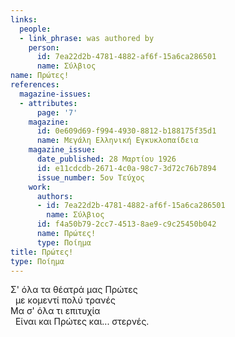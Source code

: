```yaml
---
links:
  people:
  - link_phrase: was authored by
    person:
      id: 7ea22d2b-4781-4882-af6f-15a6ca286501
      name: Σύλβιος
name: Πρώτες!
references:
  magazine-issues:
  - attributes:
      page: '7'
    magazine:
      id: 0e609d69-f994-4930-8812-b188175f35d1
      name: Μεγάλη Ελληνική Εγκυκλοπαίδεια
    magazine_issue:
      date_published: 28 Μαρτίου 1926
      id: e11cdcdb-2671-4c0a-98c7-3d72c76b7894
      issue_number: 5ον Τεύχος
    work:
      authors:
      - id: 7ea22d2b-4781-4882-af6f-15a6ca286501
        name: Σύλβιος
      id: f4a50b79-2cc7-4513-8ae9-c9c25450b042
      name: Πρώτες!
      type: Ποίημα
title: Πρώτες!
type: Ποίημα
---
```


<main class="content" itemprop="text">
<p>Σ' όλα τα θέατρά μας Πρώτες<br>
&nbsp;&nbsp;με κομεντί πολύ τρανές<br>
Μα σ' όλα τι επιτυχία<br>
&nbsp;&nbsp;Είναι και Πρώτες και... στερνές.</p>
</main>
